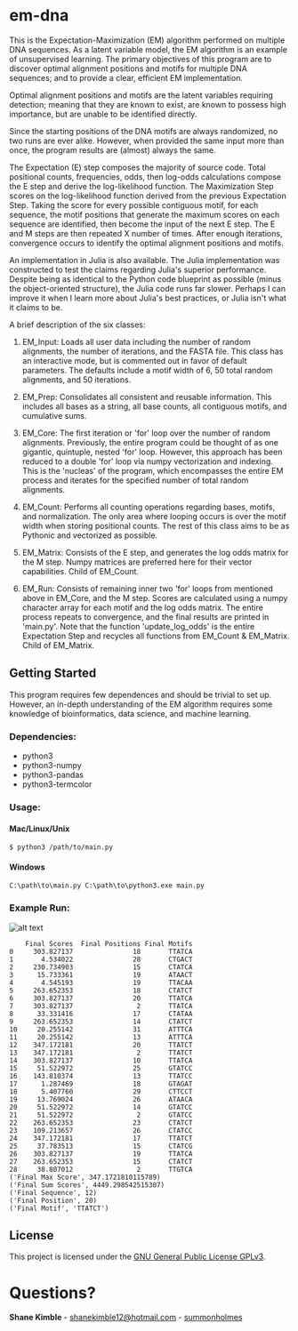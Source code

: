 # em-dna
This is the Expectation-Maximization (EM) algorithm performed on multiple DNA sequences.  As a latent variable model, the EM algorithm is an example of unsupervised learning.  The primary objectives of this program are to discover optimal alignment positions and motifs for multiple DNA sequences; and to provide a clear, efficient EM implementation.  

Optimal alignment positions and motifs are the latent variables requiring detection; meaning that they are known to exist, are known to possess high importance, but are unable to be identified directly.

Since the starting positions of the DNA motifs are always randomized, no two runs are ever alike.  However, when provided the same input more than once, the program results are (almost) always the same.

The Expectation (E) step composes the majority of source code.  Total positional counts, frequencies, odds, then log-odds calculations compose the E step and derive the log-likelihood function.  The Maximization Step scores on the log-likelihood function derived from the previous Expectation Step.  Taking the score for every possible contiguous motif, for each sequence, the motif positions that generate the maximum scores on each sequence are identified, then become the input of the next E step.  The E and M steps are then repeated X number of times.  After enough iterations, convergence occurs to identify the optimal alignment positions and motifs. 

An implementation in Julia is also available.  The Julia implementation was constructed to test the claims regarding Julia's superior performance.  Despite being as identical to the Python code blueprint as possible (minus the object-oriented structure), the Julia code runs far slower.  Perhaps I can improve it when I learn more about Julia's best practices, or Julia isn't what it claims to be.

A brief description of the six classes:
1. EM_Input: Loads all user data including the number of random alignments, the number of iterations, and the FASTA file.  This class has an interactive mode, but is commented out in favor of default parameters.  The defaults include a motif width of 6, 50 total random alignments, and 50 iterations.

2. EM_Prep: Consolidates all consistent and reusable information.  This includes all bases as a string, all base counts, all contiguous motifs, and cumulative sums.

2. EM_Core: The first iteration or 'for' loop over the number of random alignments.  Previously, the entire program could be thought of as one gigantic, quintuple, nested 'for' loop.  However, this approach has been reduced to a double 'for' loop via numpy vectorization and indexing.  This is the 'nucleas' of the program, which encompasses the entire EM process and iterates for the specified number of total random alignments.

3. EM_Count: Performs all counting operations regarding bases, motifs, and normalization.  The only area where looping occurs is over the motif width when storing positional counts.  The rest of this class aims to be as Pythonic and vectorized as possible.

4. EM_Matrix: Consists of the E step, and generates the log odds matrix for the M step.  Numpy matrices are preferred here for their vector capabilities.  Child of EM_Count.

5. EM_Run: Consists of remaining inner two 'for' loops from mentioned above in EM_Core, and the M step.  Scores are calculated using a numpy character array for each motif and the log odds matrix.  The entire process repeats to convergence, and the final results are printed in 'main.py'.  Note that the function 'update_log_odds' is the entire Expectation Step and recycles all functions from EM_Count & EM_Matrix.  Child of EM_Matrix.

## Getting Started
This program requires few dependences and should be trivial to set up.  However, an in-depth understanding of the EM algorithm requires some knowledge of bioinformatics, data science, and machine learning.

### Dependencies:
* python3  
* python3-numpy
* python3-pandas
* python3-termcolor

### Usage:
#### Mac/Linux/Unix
```
$ python3 /path/to/main.py
```
#### Windows
```
C:\path\to\main.py C:\path\to\python3.exe main.py
```
### Example Run:
![alt text](https://raw.githubusercontent.com/summonholmes/em-dna/master/Images/example.png)
```
    Final Scores  Final Positions Final Motifs
0     303.827137               18       TTATCA
1       4.534022               28       CTGACT
2     230.734903               15       CTATCA
3      15.733361               19       ATAACT
4       4.545193               19       TTACAA
5     263.652353               18       CTATCT
6     303.827137               20       TTATCA
7     303.827137                2       TTATCA
8      33.331416               17       CTATAA
9     263.652353               14       CTATCT
10     20.255142               31       ATTTCA
11     20.255142               13       ATTTCA
12    347.172181               20       TTATCT
13    347.172181                2       TTATCT
14    303.827137               10       TTATCA
15     51.522972               25       GTATCC
16    143.810374               13       TTATCC
17      1.287469               18       GTAGAT
18      5.407760               29       CTTCCT
19     13.769024               26       ATAACA
20     51.522972               14       GTATCC
21     51.522972                2       GTATCC
22    263.652353               23       CTATCT
23    109.213657               26       CTATCC
24    347.172181               17       TTATCT
25     37.783513               15       CTATCG
26    303.827137               19       TTATCA
27    263.652353               15       CTATCT
28     38.807012                2       TTGTCA
('Final Max Score', 347.1721810115789)
('Final Sum Scores', 4449.298542515307)
('Final Sequence', 12)
('Final Position', 20)
('Final Motif', 'TTATCT')
```

## License
This project is licensed under the [GNU General Public License GPLv3](https://www.gnu.org/licenses/gpl-3.0.en.html).

# Questions?
**Shane Kimble** - shanekimble12@hotmail.com - [summonholmes](https://github.com/summonholmes)
